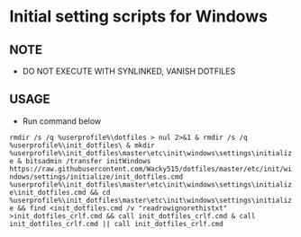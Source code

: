 # Initial setting scripts for Windows

## NOTE

- DO NOT EXECUTE WITH SYNLINKED, VANISH DOTFILES

## USAGE

- Run command below

`rmdir /s /q %userprofile%\dotfiles > nul 2>&1 & rmdir /s /q %userprofile%\init_dotfiles\ & mkdir %userprofile%\init_dotfiles\master\etc\init\windows\settings\initialize & bitsadmin /transfer initWindows https://raw.githubusercontent.com/Wacky515/dotfiles/master/etc/init/windows/settings/initialize/init_dotfiles.cmd %userprofile%\init_dotfiles\master\etc\init\windows\settings\initialize\init_dotfiles.cmd && cd %userprofile%\init_dotfiles\master\etc\init\windows\settings\initialize && find <init_dotfiles.cmd /v "readrowignorethistxt" >init_dotfiles_crlf.cmd && call init_dotfiles_crlf.cmd & call init_dotfiles_crlf.cmd || call init_dotfiles_crlf.cmd`
